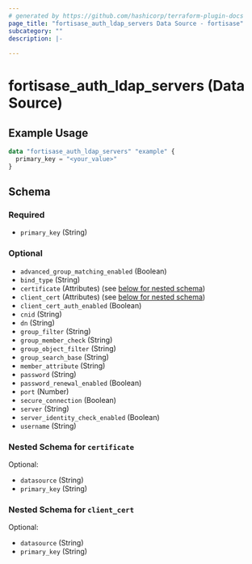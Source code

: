 ```yaml
---
# generated by https://github.com/hashicorp/terraform-plugin-docs
page_title: "fortisase_auth_ldap_servers Data Source - fortisase"
subcategory: ""
description: |-
  
---
```


# fortisase_auth_ldap_servers (Data Source)



## Example Usage

```terraform
data "fortisase_auth_ldap_servers" "example" {
  primary_key = "<your_value>"
}
```

<!-- schema generated by tfplugindocs -->
## Schema

### Required

- `primary_key` (String)

### Optional

- `advanced_group_matching_enabled` (Boolean)
- `bind_type` (String)
- `certificate` (Attributes) (see [below for nested schema](#nestedatt--certificate))
- `client_cert` (Attributes) (see [below for nested schema](#nestedatt--client_cert))
- `client_cert_auth_enabled` (Boolean)
- `cnid` (String)
- `dn` (String)
- `group_filter` (String)
- `group_member_check` (String)
- `group_object_filter` (String)
- `group_search_base` (String)
- `member_attribute` (String)
- `password` (String)
- `password_renewal_enabled` (Boolean)
- `port` (Number)
- `secure_connection` (Boolean)
- `server` (String)
- `server_identity_check_enabled` (Boolean)
- `username` (String)

<a id="nestedatt--certificate"></a>
### Nested Schema for `certificate`

Optional:

- `datasource` (String)
- `primary_key` (String)


<a id="nestedatt--client_cert"></a>
### Nested Schema for `client_cert`

Optional:

- `datasource` (String)
- `primary_key` (String)
